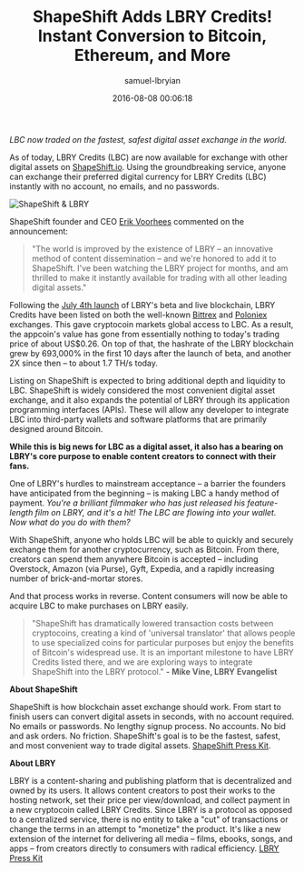 ﻿---
author: samuel-lbryian
title: 'ShapeShift Adds LBRY Credits! Instant Conversion to Bitcoin, Ethereum, and More'
date: '2016-08-08 00:06:18'
---

*LBC now traded on the fastest, safest digital asset exchange in the world.*

As of today, LBRY Credits (LBC) are now available for exchange with other digital assets on [ShapeShift.io](https://shapeshift.io/#/coins). Using the groundbreaking service, anyone can exchange their preferred digital currency for LBRY Credits (LBC) instantly with no account, no emails, and no passwords.

![ShapeShift & LBRY](/img/news/shapeshift-lbry-logos.png)

ShapeShift founder and CEO [Erik Voorhees](https://en.wikipedia.org/wiki/Erik_Voorhees) commented on the announcement:

> "The world is improved by the existence of LBRY – an innovative method of content dissemination – and we're honored to add it to ShapeShift. I've been watching the LBRY project for months, and am thrilled to make it instantly available for trading with all other leading digital assets."

Following the [July 4th launch](/news/beta-live-declare-independence-big-media) of LBRY's beta and live blockchain, LBRY Credits have been listed on both the well-known [Bittrex](https://www.bittrex.com/Market/Index?MarketName=BTC-LBC) and [Poloniex](https://poloniex.com/exchange#btc_lbc) exchanges. This gave cryptocoin markets global access to LBC. As a result, the appcoin's value has gone from essentially nothing to today's trading price of about US$0.26. On top of that, the hashrate of the LBRY blockchain grew by 693,000% in the first 10 days after the launch of beta, and another 2X since then – to about 1.7 TH/s today.

Listing on ShapeShift is expected to bring additional depth and liquidity to LBC. ShapeShift is widely considered the most convenient digital asset exchange, and it also expands the potential of LBRY through its application programming interfaces (APIs). These will allow any developer to integrate LBC into third-party wallets and software platforms that are primarily designed around Bitcoin.

**While this is big news for LBC as a digital asset, it also has a bearing on LBRY's core purpose to enable content creators to connect with their fans.**

One of LBRY's hurdles to mainstream acceptance – a barrier the founders have anticipated from the beginning – is making LBC a handy method of payment. *You're a brilliant filmmaker who has just released his feature-length film on LBRY, and it's a hit! The LBC are flowing into your wallet. Now what do you do with them?*

With ShapeShift, anyone who holds LBC will be able to quickly and securely exchange them for another cryptocurrency, such as Bitcoin. From there, creators can spend them anywhere Bitcoin is accepted – including Overstock, Amazon (via Purse), Gyft, Expedia, and a rapidly increasing number of brick-and-mortar stores.

And that process works in reverse. Content consumers will now be able to acquire LBC to make purchases on LBRY easily.

> "ShapeShift has dramatically lowered transaction costs between cryptocoins, creating a kind of 'universal translator' that allows people to use specialized coins for particular purposes but enjoy the benefits of Bitcoin's widespread use. It is an important milestone to have LBRY Credits listed there, and we are exploring ways to integrate ShapeShift into the LBRY protocol." **- Mike Vine, LBRY Evangelist**

**About ShapeShift**

ShapeShift is how blockchain asset exchange should work. From start to finish users can convert digital assets in seconds, with no account required. No emails or passwords. No lengthy sign­up process. No accounts. No bid and ask orders. No friction. ShapeShift's goal is to be the fastest, safest, and most convenient way to trade digital assets. [ShapeShift Press Kit](https://info.shapeshift.io/press).

**About LBRY**

LBRY is a content-sharing and publishing platform that is decentralized and owned by its users. It allows content creators to post their works to the hosting network, set their price per view/download, and collect payment in a new cryptocoin called LBRY Credits. Since LBRY is a protocol as opposed to a centralized service, there is no entity to take a "cut" of transactions or change the terms in an attempt to "monetize" the product. It's like a new extension of the internet for delivering all media – films, ebooks, songs, and apps – from creators directly to consumers with radical efficiency. [LBRY Press Kit](/press-kit)
